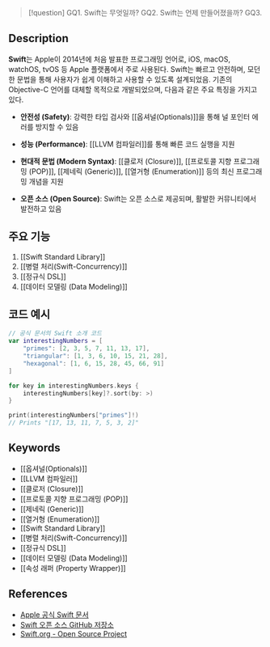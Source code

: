 >[!question]
>GQ1. Swift는 무엇일까?
>GQ2. Swift는 언제 만들어졌을까?
>GQ3. 



## Description

**Swift**는 Apple이 2014년에 처음 발표한 프로그래밍 언어로, iOS, macOS, watchOS, tvOS 등 Apple 플랫폼에서 주로 사용된다. Swift는 빠르고 안전하며, 모던한 문법을 통해 사용자가 쉽게 이해하고 사용할 수 있도록 설계되었음. 기존의 Objective-C 언어를 대체할 목적으로 개발되었으며, 다음과 같은 주요 특징을 가지고 있다.

- **안전성 (Safety)**: 강력한 타입 검사와 [[옵셔널(Optionals)]]을 통해 널 포인터 에러를 방지할 수 있음
    
- **성능 (Performance)**: [[LLVM 컴파일러]]를 통해 빠른 코드 실행을 지원
    
- **현대적 문법 (Modern Syntax)**: [[클로저 (Closure)]], [[프로토콜 지향 프로그래밍 (POP)]], [[제네릭 (Generic)]], [[열거형 (Enumeration)]] 등의 최신 프로그래밍 개념을 지원
    
- **오픈 소스 (Open Source)**: Swift는 오픈 소스로 제공되며, 활발한 커뮤니티에서 발전하고 있음

## 주요 기능

1. [[Swift Standard Library]]
2. [[병렬 처리(Swift-Concurrency)]]
3. [[정규식 DSL]]
4. [[데이터 모델링 (Data Modeling)]]



## 코드 예시
```swift
// 공식 문서의 Swift 소개 코드
var interestingNumbers = [
    "primes": [2, 3, 5, 7, 11, 13, 17],
    "triangular": [1, 3, 6, 10, 15, 21, 28],
    "hexagonal": [1, 6, 15, 28, 45, 66, 91]
]

for key in interestingNumbers.keys {
    interestingNumbers[key]?.sort(by: >)
}

print(interestingNumbers["primes"]!)
// Prints "[17, 13, 11, 7, 5, 3, 2]"

```

## Keywords
+ [[옵셔널(Optionals)]]
+ [[LLVM 컴파일러]]
+ [[클로저 (Closure)]]
+ [[프로토콜 지향 프로그래밍 (POP)]]
+ [[제네릭 (Generic)]]
+ [[열거형 (Enumeration)]]
+ [[Swift Standard Library]]
+ [[병렬 처리(Swift-Concurrency)]]
+ [[정규식 DSL]]
+ [[데이터 모델링 (Data Modeling)]]
+ [[속성 래퍼 (Property Wrapper)]]

## References
- [Apple 공식 Swift 문서](https://developer.apple.com/documentation/swift)
- [Swift 오픈 소스 GitHub 저장소](https://github.com/apple/swift)
- [Swift.org - Open Source Project](https://swift.org/)